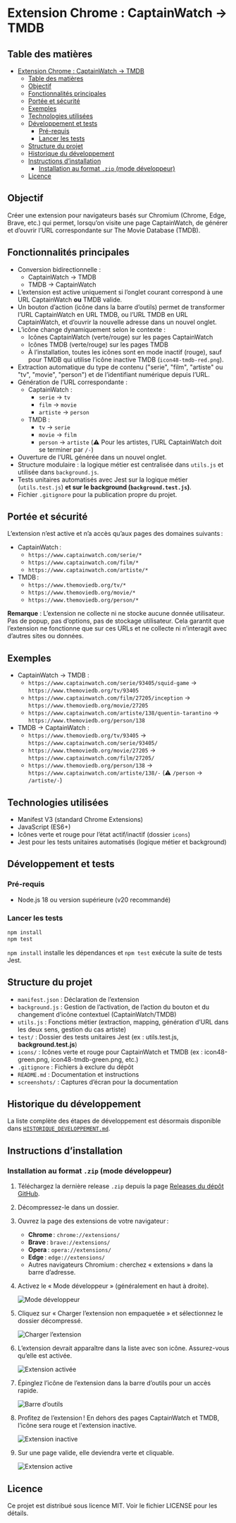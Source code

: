 # Extension Chrome : CaptainWatch → TMDB

## Table des matières

- [Extension Chrome : CaptainWatch → TMDB](#extension-chrome--captainwatch--tmdb)
  - [Table des matières](#table-des-matières)
  - [Objectif](#objectif)
  - [Fonctionnalités principales](#fonctionnalités-principales)
  - [Portée et sécurité](#portée-et-sécurité)
  - [Exemples](#exemples)
  - [Technologies utilisées](#technologies-utilisées)
  - [Développement et tests](#développement-et-tests)
    - [Pré-requis](#pré-requis)
    - [Lancer les tests](#lancer-les-tests)
  - [Structure du projet](#structure-du-projet)
  - [Historique du développement](#historique-du-développement)
  - [Instructions d’installation](#instructions-dinstallation)
    - [Installation au format `.zip` (mode développeur)](#installation-au-format-zip-mode-développeur)
  - [Licence](#licence)

## Objectif

Créer une extension pour navigateurs basés sur Chromium (Chrome, Edge, Brave, etc.) qui permet, lorsqu’on visite une page CaptainWatch, de générer et d’ouvrir l’URL correspondante sur The Movie Database (TMDB).

## Fonctionnalités principales

- Conversion bidirectionnelle :
  - CaptainWatch → TMDB
  - TMDB → CaptainWatch
- L’extension est active uniquement si l’onglet courant correspond à une URL CaptainWatch **ou** TMDB valide.
- Un bouton d’action (icône dans la barre d’outils) permet de transformer l’URL CaptainWatch en URL TMDB, ou l’URL TMDB en URL CaptainWatch, et d’ouvrir la nouvelle adresse dans un nouvel onglet.
- L’icône change dynamiquement selon le contexte :
  - Icônes CaptainWatch (verte/rouge) sur les pages CaptainWatch
  - Icônes TMDB (verte/rouge) sur les pages TMDB
  - À l’installation, toutes les icônes sont en mode inactif (rouge), sauf pour TMDB qui utilise l’icône inactive TMDB (`icon48-tmdb-red.png`).
- Extraction automatique du type de contenu ("serie", "film", "artiste" ou "tv", "movie", "person") et de l’identifiant numérique depuis l’URL.
- Génération de l’URL correspondante :
  - CaptainWatch :
    - `serie` → `tv`
    - `film` → `movie`
    - `artiste` → `person`
  - TMDB :
    - `tv` → `serie`
    - `movie` → `film`
    - `person` → `artiste` (⚠️ Pour les artistes, l’URL CaptainWatch doit se terminer par `/-`)
- Ouverture de l’URL générée dans un nouvel onglet.
- Structure modulaire : la logique métier est centralisée dans `utils.js` et utilisée dans `background.js`.
- Tests unitaires automatisés avec Jest sur la logique métier (`utils.test.js`) **et sur le background (`background.test.js`)**.
- Fichier `.gitignore` pour la publication propre du projet.

## Portée et sécurité

L’extension n’est active et n’a accès qu’aux pages des domaines suivants :

- CaptainWatch :
  - `https://www.captainwatch.com/serie/*`
  - `https://www.captainwatch.com/film/*`
  - `https://www.captainwatch.com/artiste/*`
- TMDB :
  - `https://www.themoviedb.org/tv/*`
  - `https://www.themoviedb.org/movie/*`
  - `https://www.themoviedb.org/person/*`

**Remarque** : L’extension ne collecte ni ne stocke aucune donnée utilisateur. Pas de popup, pas d’options, pas de stockage utilisateur.
Cela garantit que l’extension ne fonctionne que sur ces URLs et ne collecte ni n’interagit avec d’autres sites ou données.

## Exemples

- CaptainWatch → TMDB :
  - `https://www.captainwatch.com/serie/93405/squid-game` → `https://www.themoviedb.org/tv/93405`
  - `https://www.captainwatch.com/film/27205/inception` → `https://www.themoviedb.org/movie/27205`
  - `https://www.captainwatch.com/artiste/138/quentin-tarantino` → `https://www.themoviedb.org/person/138`
- TMDB → CaptainWatch :
  - `https://www.themoviedb.org/tv/93405` → `https://www.captainwatch.com/serie/93405/`
  - `https://www.themoviedb.org/movie/27205` → `https://www.captainwatch.com/film/27205/`
  - `https://www.themoviedb.org/person/138` → `https://www.captainwatch.com/artiste/138/-` (⚠️ `/person` → `/artiste/-`)

## Technologies utilisées

- Manifest V3 (standard Chrome Extensions)
- JavaScript (ES6+)
- Icônes verte et rouge pour l’état actif/inactif (dossier `icons`)
- Jest pour les tests unitaires automatisés (logique métier et background)

## Développement et tests

### Pré-requis

- Node.js 18 ou version supérieure (v20 recommandé)

### Lancer les tests

  ```bash
  npm install
  npm test
  ```

`npm install` installe les dépendances et `npm test` exécute la suite de tests Jest.

## Structure du projet

- `manifest.json` : Déclaration de l’extension
- `background.js` : Gestion de l’activation, de l’action du bouton et du changement d’icône contextuel (CaptainWatch/TMDB)
- `utils.js` : Fonctions métier (extraction, mapping, génération d’URL dans les deux sens, gestion du cas artiste)
- `test/` : Dossier des tests unitaires Jest (ex : utils.test.js, **background.test.js**)
- `icons/` : Icônes verte et rouge pour CaptainWatch et TMDB (ex : icon48-green.png, icon48-tmdb-green.png, etc.)
- `.gitignore` : Fichiers à exclure du dépôt
- `README.md` : Documentation et instructions
- `screenshots/` : Captures d’écran pour la documentation

## Historique du développement

La liste complète des étapes de développement est désormais disponible dans
[`HISTORIQUE_DEVELOPPEMENT.md`](HISTORIQUE_DEVELOPPEMENT.md).

## Instructions d’installation

### Installation au format `.zip` (mode développeur)

1. Téléchargez la dernière release `.zip` depuis la page [Releases du dépôt GitHub](https://github.com/Vhivi/ChromeExt-CW-TMDB/releases/latest).
2. Décompressez-le dans un dossier.
3. Ouvrez la page des extensions de votre navigateur :
   - **Chrome** : `chrome://extensions/`
   - **Brave** : `brave://extensions/`
   - **Opera** : `opera://extensions/`
   - **Edge** : `edge://extensions/`
   - Autres navigateurs Chromium : cherchez « extensions » dans la barre d’adresse.
4. Activez le « Mode développeur » (généralement en haut à droite).

   ![Mode développeur](screenshots/chrome-dev-mode.jpg)
5. Cliquez sur « Charger l’extension non empaquetée » et sélectionnez le dossier décompressé.

   ![Charger l’extension](screenshots/chrome-load.jpg)
6. L’extension devrait apparaître dans la liste avec son icône. Assurez-vous qu’elle est activée.

   ![Extension activée](screenshots/chrome-activate.jpg)
7. Épinglez l’icône de l’extension dans la barre d’outils pour un accès rapide.

   ![Barre d’outils](screenshots/chrome-pin.jpg)
8. Profitez de l’extension ! En dehors des pages CaptainWatch et TMDB, l’icône sera rouge et l'extension inactive.

   ![Extension inactive](screenshots/chrome-enjoy.jpg)
9. Sur une page valide, elle deviendra verte et cliquable.

   ![Extension active](screenshots/chrome-click.jpg)

## Licence

Ce projet est distribué sous licence MIT. Voir le fichier LICENSE pour les détails.
